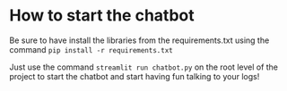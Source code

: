 # How to start the chatbot #

Be sure to have install the libraries from the requirements.txt using the command <code>pip install -r requirements.txt</code>

Just use the command <code>streamlit run chatbot.py</code> on the root level of the project to start the chatbot and start having fun talking to your logs!




